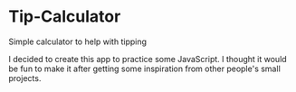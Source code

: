 # Tip-Calculator
Simple calculator to help with tipping

I decided to create this app to practice some JavaScript.
I thought it would be fun to make it after getting some inspiration from other people's small projects.
